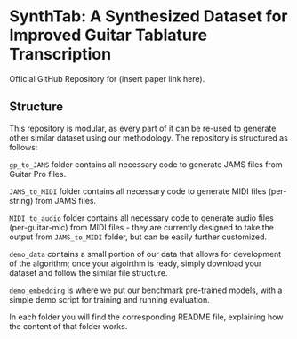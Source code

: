 # SynthTab: A Synthesized Dataset for Improved Guitar Tablature Transcription

Official GitHub Repository for (insert paper link here).

## Structure
This repository is modular, as every part of it can be re-used to generate other similar dataset using our methodology. The repository is structured as follows:

`gp_to_JAMS` folder contains all necessary code to generate JAMS files from Guitar Pro files.

`JAMS_to_MIDI` folder contains all necessary code to generate MIDI files (per-string) from JAMS files.

`MIDI_to_audio` folder contains all necessary code to generate audio files (per-guitar-mic) from MIDI files - they are currently designed to take the output from `JAMS_to_MIDI` folder, but can be easily further customized.

`demo_data` contains a small portion of our data that allows for development of the algorithm; once your algoirthm is ready, simply download your dataset and follow the similar file structure.

`demo_embedding` is where we put our benchmark pre-trained models, with a simple demo script for training and running evaluation.

In each folder you will find the corresponding README file, explaining how the content of that folder works.